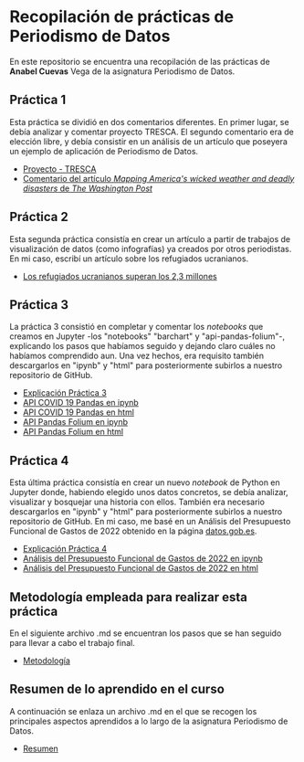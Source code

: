 # Recopilación de prácticas de Periodismo de Datos

En este repositorio se encuentra una recopilación de las prácticas de **Anabel Cuevas** Vega de la asignatura Periodismo de Datos. 

## Práctica 1

Esta práctica se dividió en dos comentarios diferentes. En primer lugar, se debía  analizar y comentar proyecto TRESCA. El segundo comentario era de elección libre, y debía consistir en un análisis de un artículo que poseyera un ejemplo de aplicación de Periodismo de Datos. 

 - [Proyecto - TRESCA](https://GitHub.com/Pontedatos/AnabelCuevas/blob/6d6ec158cd9b53b74733d93898e1a2e2eb92ca01/practica-1-tresca.md) 
- [Comentario del artículo *Mapping America's wicked weather and deadly disasters* de *The Washington Post*](https://GitHub.com/Pontedatos/AnabelCuevas/blob/6d6ec158cd9b53b74733d93898e1a2e2eb92ca01/practica-1-libre.md) 

## Práctica 2 

Esta segunda práctica consistía en crear un artículo a partir de trabajos de visualización de datos (como infografías) ya creados por otros periodistas. En mi caso, escribí un artículo sobre los refugiados ucranianos. 

- [Los refugiados ucranianos superan los 2,3 millones](https://GitHub.com/Pontedatos/AnabelCuevas/blob/643ca68d76b5e769a30d763fcf7a83990c47473c/practica-2.md)

## Práctica 3 

La práctica 3 consistió en completar y comentar los *notebooks* que creamos en Jupyter -los "notebooks" "barchart" y "api-pandas-folium"-, explicando los pasos que habíamos seguido y dejando claro cuáles no habíamos comprendido aun. Una vez hechos, era requisito también descargarlos en "ipynb" y "html" para posteriormente subirlos a nuestro repositorio de GitHub.

- [Explicación Práctica 3](https://github.com/Pontedatos/AnabelCuevas/blob/df858f626443dd587e929779427f41f79ac0d5b4/practica-3.md)
- [API COVID 19 Pandas en ipynb](https://github.com/Pontedatos/AnabelCuevas/blob/df858f626443dd587e929779427f41f79ac0d5b4/python-api-covid19-pandas.ipynb)
- [API COVID 19 Pandas en html](https://github.com/Pontedatos/AnabelCuevas/blob/df858f626443dd587e929779427f41f79ac0d5b4/python-api-covid19-pandas.html)
- [API Pandas Folium en ipynb](https://github.com/Pontedatos/AnabelCuevas/blob/df858f626443dd587e929779427f41f79ac0d5b4/api-pandas-folium.ipynb)
- [API Pandas Folium en html](https://github.com/Pontedatos/AnabelCuevas/blob/df858f626443dd587e929779427f41f79ac0d5b4/api-pandas-folium.html)


## Práctica 4 

Esta última práctica consistía en crear un nuevo *notebook* de Python en Jupyter donde, habiendo elegido unos datos concretos, se debía analizar, visualizar y bosquejar una historia con ellos. También era necesario descargarlos en "ipynb" y "html" para posteriormente subirlos a nuestro repositorio de GitHub. En mi caso, me basé en un Análisis del Presupuesto Funcional de Gastos de 2022 obtenido en la página [datos.gob.es](https://datos.gob.es/es).

- [Explicación Práctica 4](https://github.com/Pontedatos/AnabelCuevas/blob/df858f626443dd587e929779427f41f79ac0d5b4/practica-4.md)
- [Análisis del Presupuesto Funcional de Gastos de 2022 en ipynb](https://github.com/Pontedatos/AnabelCuevas/blob/643ca68d76b5e769a30d763fcf7a83990c47473c/python-csv-gastos-pandas.ipynb)
- [Análisis del Presupuesto Funcional de Gastos de 2022 en html](https://github.com/Pontedatos/AnabelCuevas/blob/643ca68d76b5e769a30d763fcf7a83990c47473c/python-csv-gastos-pandas.html)

## Metodología empleada para realizar esta práctica

En el siguiente archivo .md se encuentran los pasos que se han seguido para llevar a cabo el trabajo final. 

- [Metodología](https://github.com/Pontedatos/AnabelCuevas/blob/f3ed988f6fe8a65cc9e0e1a5528bdee4fe59482e/metodologia.md)


## Resumen de lo aprendido en el curso

A continuación se enlaza un archivo .md en el que se recogen los principales aspectos aprendidos a lo largo de la asignatura Periodismo de Datos. 

- [Resumen]()


